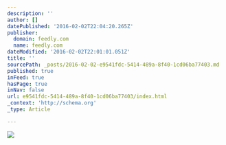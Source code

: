 ```yaml
---
description: ''
author: []
datePublished: '2016-02-02T22:04:20.265Z'
publisher:
  domain: feedly.com
  name: feedly.com
dateModified: '2016-02-02T22:01:01.051Z'
title: ''
sourcePath: _posts/2016-02-02-e9541fdc-5414-489a-8f40-1cd06ba77403.md
published: true
inFeed: true
hasPage: true
inNav: false
url: e9541fdc-5414-489a-8f40-1cd06ba77403/index.html
_context: 'http://schema.org'
_type: Article

---
```

![](http://www.underconsideration.com/brandnew/archives/grab_logo_evolution.gif)